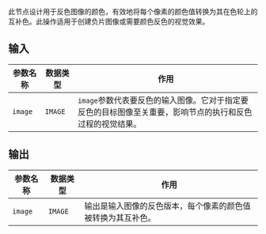 此节点设计用于反色图像的颜色，有效地将每个像素的颜色值转换为其在色轮上的互补色。此操作适用于创建负片图像或需要颜色反色的视觉效果。

## 输入

| 参数名称 | 数据类型 | 作用 |
| --- | --- | --- |
| `image` | `IMAGE` | `image`参数代表要反色的输入图像。它对于指定要反色的目标图像至关重要，影响节点的执行和反色过程的视觉结果。 |

## 输出

| 参数名称 | 数据类型 | 作用 |
| --- | --- | --- |
| `image` | `IMAGE` | 输出是输入图像的反色版本，每个像素的颜色值被转换为其互补色。 |
